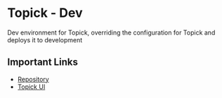 # Topick - Dev

Dev environment for Topick, overriding the configuration for Topick and deploys it to development

## Important Links

- [Repository](https://github.com/ExoKomodo/topick-dev)
- [Topick UI](https://dev.topick.fyi)

